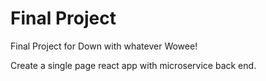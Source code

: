 # Final Project

Final Project for Down with whatever Wowee!

Create a single page react app with microservice back end.


